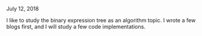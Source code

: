 July 12, 2018

I like to study the binary expression tree as an algorithm topic. I wrote a few blogs first, and I will study a few code implementations.

